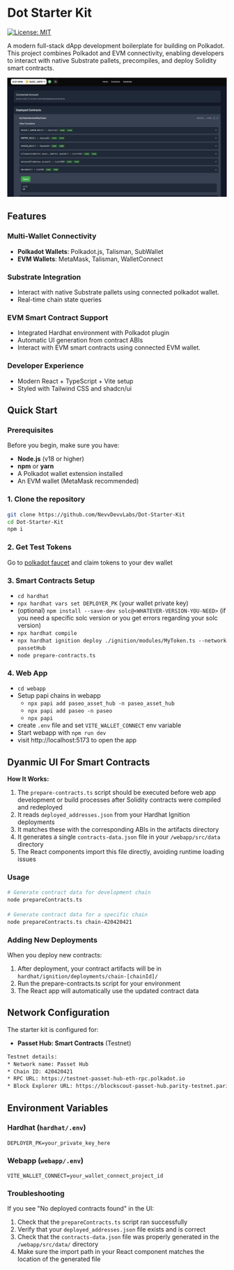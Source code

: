 # Dot Starter Kit

[![License: MIT](https://img.shields.io/badge/License-MIT-yellow.svg)](https://opensource.org/licenses/MIT)

A modern full-stack dApp development boilerplate for building on Polkadot. This project combines Polkadot and EVM connectivity, enabling developers to interact with native Substrate pallets, precompiles, and deploy Solidity smart contracts.

<p align="center">
  <img src="/images/screenshot.png" alt="Dapp" width="1000" height="auto">
</p>

## Features

### Multi-Wallet Connectivity

- **Polkadot Wallets**: Polkadot.js, Talisman, SubWallet
- **EVM Wallets**: MetaMask, Talisman, WalletConnect

### Substrate Integration

- Interact with native Substrate pallets using connected polkadot wallet.
- Real-time chain state queries

### EVM Smart Contract Support

- Integrated Hardhat environment with Polkadot plugin
- Automatic UI generation from contract ABIs
- Interact with EVM smart contracts using connected EVM wallet.

### Developer Experience

- Modern React + TypeScript + Vite setup
- Styled with Tailwind CSS and shadcn/ui

## Quick Start

### Prerequisites

Before you begin, make sure you have:

- **Node.js** (v18 or higher)
- **npm** or **yarn**
- A Polkadot wallet extension installed
- An EVM wallet (MetaMask recommended)

### 1. Clone the repository

```bash
git clone https://github.com/NevvDevvLabs/Dot-Starter-Kit
cd Dot-Starter-Kit
npm i
```

### 2. Get Test Tokens

Go to [polkadot faucet](https://faucet.polkadot.io/?parachain=1111) and claim tokens to your dev wallet

### 3. Smart Contracts Setup

- `cd hardhat`
- `npx hardhat vars set DEPLOYER_PK` (your wallet private key)
- (optional) `npm install --save-dev solc@<WHATEVER-VERSION-YOU-NEED>` (if you need a specific solc version or you get errors regarding your solc version)
- `npx hardhat compile`
- `npx hardhat ignition deploy ./ignition/modules/MyToken.ts --network passetHub`
- `node prepare-contracts.ts`

### 4. Web App

- `cd webapp`
- Setup papi chains in webapp
  - `npx papi add paseo_asset_hub -n paseo_asset_hub`
  - `npx papi add paseo -n paseo`
  - `npx papi`
- create `.env` file and set `VITE_WALLET_CONNECT` env variable
- Start webapp with `npm run dev`
- visit http://localhost:5173 to open the app

## Dyanmic UI For Smart Contracts

**How It Works:**

1. The `prepare-contracts.ts` script should be executed before web app development or build processes after Solidity contracts were compiled and redeployed
2. It reads `deployed_addresses.json` from your Hardhat Ignition deployments
3. It matches these with the corresponding ABIs in the artifacts directory
4. It generates a single `contracts-data.json` file in your `/webapp/src/data` directory
5. The React components import this file directly, avoiding runtime loading issues

### Usage

```bash
# Generate contract data for development chain
node prepareContracts.ts

# Generate contract data for a specific chain
node prepareContracts.ts chain-420420421
```

### Adding New Deployments

When you deploy new contracts:

1. After deployment, your contract artifacts will be in `hardhat/ignition/deployments/chain-[chainId]/`
2. Run the prepare-contracts.ts script for your environment
3. The React app will automatically use the updated contract data

## Network Configuration

The starter kit is configured for:

- **Passet Hub: Smart Contracts** (Testnet)

```bash
Testnet details:
* Network name: Passet Hub
* Chain ID: 420420421
* RPC URL: https://testnet-passet-hub-eth-rpc.polkadot.io
* Block Explorer URL: https://blockscout-passet-hub.parity-testnet.parity.io/
```

## Environment Variables

### Hardhat (`hardhat/.env`)

```env
DEPLOYER_PK=your_private_key_here
```

### Webapp (`webapp/.env`)

```env
VITE_WALLET_CONNECT=your_wallet_connect_project_id
```

### Troubleshooting

If you see "No deployed contracts found" in the UI:

1. Check that the `prepareContracts.ts` script ran successfully
2. Verify that your `deployed_addresses.json` file exists and is correct
3. Check that the `contracts-data.json` file was properly generated in the `/webapp/src/data/` directory
4. Make sure the import path in your React component matches the location of the generated file
